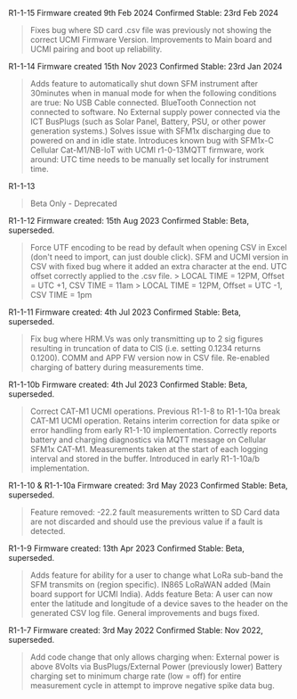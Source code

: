 R1-1-15
Firmware created 9th Feb 2024
Confirmed Stable: 23rd Feb 2024
> Fixes bug where SD card .csv file was previously not showing the correct UCMI Firmware Version.
> Improvements to Main board and UCMI pairing and boot up reliability. 

R1-1-14
Firmware created 15th Nov 2023
Confirmed Stable: 23rd Jan 2024
> Adds feature to automatically shut down SFM instrument after 30minutes when in manual mode for when the following conditions are true:
> No USB Cable connected.
> BlueTooth Connection not connected to software.
> No External supply power connected via the ICT BusPlugs (such as Solar Panel, Battery, PSU, or other power generation systems.)
> Solves issue with SFM1x discharging due to powered on and in idle state.
> Introduces known bug with SFM1x-C Cellular Cat-M1/NB-IoT with UCMI r1-0-13MQTT firmware, work around: UTC time needs to be manually set locally for instrument time.
	
	
R1-1-13
> Beta Only - Deprecated


R1-1-12
Firmware created: 15th Aug 2023
Confirmed Stable: Beta, superseded.
> Force UTF encoding to be read by default when opening CSV in Excel (don't need to import, can just double click).
> SFM and UCMI version in CSV with fixed bug where it added an extra character at the end.
> UTC offset correctly applied to the .csv file.
	> LOCAL TIME = 12PM, Offset = UTC +1, CSV TIME = 11am
	> LOCAL TIME = 12PM, Offset = UTC -1, CSV TIME = 1pm

	
R1-1-11
Firmware created: 4th Jul 2023
Confirmed Stable: Beta, superseded.
> Fix bug where HRM.Vs was only transmitting up to 2 sig figures resulting in truncation of data to CIS (i.e. setting 0.1234 returns 0.1200).
> COMM and APP FW version now in CSV file.
> Re-enabled charging of battery during measurements time.

	
R1-1-10b
Firmware created: 4th Jul 2023
Confirmed Stable: Beta, superseded.
> Correct CAT-M1 UCMI operations. Previous R1-1-8 to R1-1-10a break CAT-M1 UCMI operation.
> Retains interim correction for data spike or error handling from early R1-1-10 implementation.
> Correctly reports battery and charging diagnostics via MQTT message on Cellular SFM1x CAT-M1.
> Measurements taken at the start of each logging interval and stored in the buffer. Introduced in early R1-1-10a/b implementation.


R1-1-10 & R1-1-10a
Firmware created: 3rd May 2023
Confirmed Stable: Beta, superseded.
> Feature removed: -22.2 fault measurements written to SD Card data are not discarded and should use the previous value if a fault is detected.


R1-1-9
Firmware created: 13th Apr 2023
Confirmed Stable: Beta, superseded.
> Adds feature for ability for a user to change what LoRa sub-band the SFM transmits on (region specific).
> IN865 LoRaWAN added (Main board support for UCMI India).
> Adds feature Beta: A user can now enter the latitude and longitude of a device saves to the header on the generated CSV log file.
> General improvements and bugs fixed.


R1-1-7
Firmware created: 3rd May 2022
Confirmed Stable: Nov 2022, superseded.
> Add code change that only allows charging when:
> External power is above 8Volts via BusPlugs/External Power (previously lower)
> Battery charging set to minimum charge rate (low = off) for entire measurement cycle in attempt to improve negative spike data bug.
